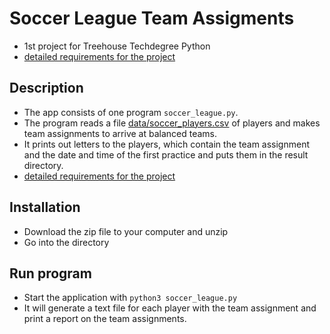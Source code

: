 # Soccer League Team Assigments
- 1st project for Treehouse Techdegree Python
- [detailed requirements for the project](docs/assigment.md)

## Description
- The app consists of one program `soccer_league.py`.
- The program reads a file [data/soccer_players.csv](data/soccer_players.csv) of players
and makes team assignments to arrive at balanced teams.
- It prints out letters to the players, which contain the team assignment and the date and time of the first practice and puts them in the result directory.
- [detailed requirements for the project](docs/assigment.md)

## Installation
- Download the zip file to your computer and unzip
- Go into the directory

## Run program
- Start the application with `python3 soccer_league.py`
- It will generate a text file for each player with the team assignment and print a report on the team assignments.
